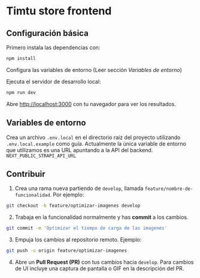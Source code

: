 # Timtu store frontend

<!--- TODO: Hacer una buena descripción del repositorio --->

## Configuración básica

Primero instala las dependencias con:

```bash
npm install
```

Configura las variables de entorno (Leer sección _Variables de entorno_)

Ejecuta el servidor de desarrollo local:

```bash
npm run dev
```

Abre [http://localhost:3000](http://localhost:3000) con tu navegador para ver los resultados.

## Variables de entorno

Crea un archivo `.env.local` en el directorio raíz del proyecto utilizando `.env.local.example` como guía. Actualmente la única variable de entorno que utilizamos es una URL apuntando a la API del backend. `NEXT_PUBLIC_STRAPI_API_URL`

## Contribuir

1. Crea una rama nueva partiendo de `develop`, llamada `feature/nombre-de-funcionalidad`. Por ejemplo:

```bash
git checkout -b feature/optimizar-imagenes develop
```

2. Trabaja en la funcionalidad normalmente y has **commit** a los cambios.

```bash
git commit -m 'Optimizar el tiempo de carga de las imagenes'
```

3. Empuja los cambios al repositorio remoto. Ejemplo:

```bash
git push -u origin feature/optimizar-imagenes
```

4. Abre un **Pull Request (PR)** con tus cambios hacia `develop`. Para cambios de UI incluye una captura de pantalla o GIF en la descripción del PR.
